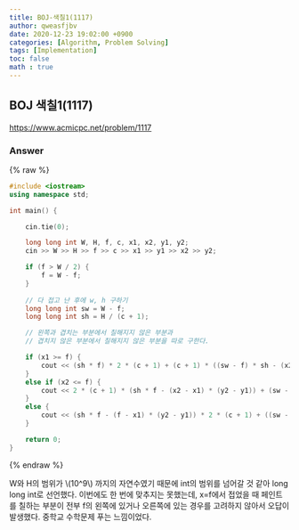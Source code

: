 ```yaml
---
title: BOJ-색칠1(1117)
author: qweasfjbv
date: 2020-12-23 19:02:00 +0900
categories: [Algorithm, Problem Solving]
tags: [Implementation]
toc: false
math : true
---
```


## BOJ 색칠1(1117)

<https://www.acmicpc.net/problem/1117>

### Answer

{% raw %}
```cpp
#include <iostream>
using namespace std;

int main() {

	cin.tie(0);

	long long int W, H, f, c, x1, x2, y1, y2;
	cin >> W >> H >> f >> c >> x1 >> y1 >> x2 >> y2;

	if (f > W / 2) {
		f = W - f;
	}
	
	// 다 접고 난 후에 w, h 구하기
	long long int sw = W - f;
	long long int sh = H / (c + 1);

	// 왼쪽과 겹치는 부분에서 칠해지지 않은 부분과
	// 겹치지 않은 부분에서 칠해지지 않은 부분을 따로 구한다.

	if (x1 >= f) {
		cout << (sh * f) * 2 * (c + 1) + (c + 1) * ((sw - f) * sh - (x2 - x1) * (y2 - y1));
	}
	else if (x2 <= f) {
		cout << 2 * (c + 1) * (sh * f - (x2 - x1) * (y2 - y1)) + (sw - f) * sh * (c + 1);
	}
	else {
		cout << (sh * f - (f - x1) * (y2 - y1)) * 2 * (c + 1) + ((sw - f) * sh - (x2 - f) * (y2 - y1)) * (c + 1);
	}

	return 0;
}
```
{% endraw %}

W와 H의 범위가 \\(10^9\\) 까지의 자연수였기 때문에 int의 범위를 넘어갈 것 같아 long long int로 선언했다.
이번에도 한 번에 맞추지는 못했는데, x=f에서 접었을 때 페인트를 칠하는 부분이 전부 f의 왼쪽에 있거나 오른쪽에 있는 경우를 고려하지 않아서 오답이 발생했다.
중학교 수학문제 푸는 느낌이었다.